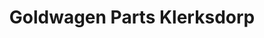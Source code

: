 ---
title: "Goldwagen Parts Klerksdorp"
url: /klerksdorp/goldwagen-parts-klerksdorp/
shop: car parts
---